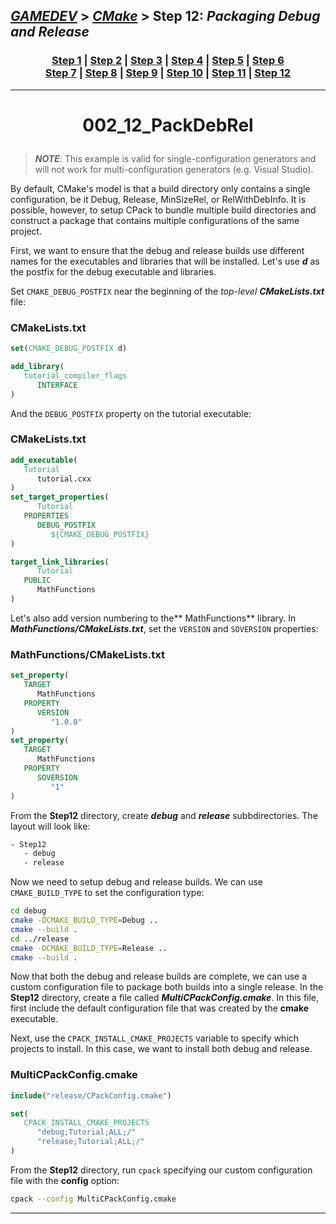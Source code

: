 ## [_GAMEDEV_][gamedev] > [_CMake_][CMake] > **Step 12**: *Packaging Debug and Release*

### <p align=center>[Step 1][stp1] | [Step 2][stp2] | [Step 3][stp3] | [Step 4][stp4] | [Step 5][stp5] | [Step 6][stp6] <br/> [Step 7][stp7] | [Step 8][stp8] | [Step 9][stp9] | [Step 10][stp10] | [Step 11][stp11] | [Step 12][stp12]  </p>

<!--
* [_GAMEDEV_][gamedev]
* [_CMAKE_][CMake]
* [Step 1][stp1]
* [Step 2][stp2]
* [Step 3][stp3]
* [Step 4][stp4]
* [Step 5][stp5]
* [Step 6][stp6]
* [Step 7][stp7]
* [Step 8][stp8]
* [Step 9][stp9]
* [Step 10][stp10]
* [Step 11][stp11]
* [Step 12][stp12]
-->

[gamedev]: ../../README.md
[CMake]:   ../README.md
[stp1]:    ../002_1_BasicStartingPoint/README.md
[stp2]:    ../002_2_AddingLibrary/README.md
[stp3]:    ../002_3_UsageReqForLib/README.md
[stp4]:    ../002_4_InstallAndTest/README.md
[stp5]:    ../002_5_SysIntrospection/README.md
[stp6]:    ../002_6_ComFileGen/README.md
[stp7]:    ../002_7_BuildInstall/README.md
[stp8]:    ../002_8_Dashboard/README.md
[stp9]:    ../002_9_StaticShared/README.md
[stp10]:   ../002_10_GenExpression/README.md
[stp11]:   ../002_11_ExportConfig/README.md
[stp12]:   README.md

---
<!-- ---------------------------------- * Navigation * ---------------------------------- -->

# <p align = center><b>002_12_PackDebRel</b></p>

> ***NOTE***: This example is valid for single-configuration generators and will not work for multi-configuration generators (e.g. Visual Studio).

By default, CMake's model is that a build directory only contains a single configuration, be it Debug, Release, MinSizeRel, or RelWithDebInfo. It is possible, however, to setup CPack to bundle multiple build directories and construct a package that contains multiple configurations of the same project.

First, we want to ensure that the debug and release builds use different names for the executables and libraries that will be installed. Let's use ***d*** as the postfix for the debug executable and libraries.

Set `CMAKE_DEBUG_POSTFIX` near the beginning of the *top-level* ***CMakeLists.txt*** file:

### CMakeLists.txt

```cmake
set(CMAKE_DEBUG_POSTFIX d)

add_library(
   tutorial_compiler_flags
      INTERFACE
)
```

And the `DEBUG_POSTFIX` property on the tutorial executable:

### CMakeLists.txt

```cmake
add_executable(
   Tutorial
      tutorial.cxx
)
set_target_properties(
      Tutorial
   PROPERTIES
      DEBUG_POSTFIX
         ${CMAKE_DEBUG_POSTFIX}
)

target_link_libraries(
      Tutorial
   PUBLIC
      MathFunctions
)
```

Let's also add version numbering to the** MathFunctions** library. In ***MathFunctions/CMakeLists.txt***, set the `VERSION` and `SOVERSION` properties:

### MathFunctions/CMakeLists.txt

```cmake
set_property(
   TARGET
      MathFunctions
   PROPERTY
      VERSION
         "1.0.0"
)
set_property(
   TARGET
      MathFunctions
   PROPERTY
      SOVERSION
         "1"
)
```

From the **Step12** directory, create ***debug*** and ***release*** subbdirectories. The layout will look like:

```bash
- Step12
   - debug
   - release
```

Now we need to setup debug and release builds. We can use `CMAKE_BUILD_TYPE` to set the configuration type:

```bash
cd debug
cmake -DCMAKE_BUILD_TYPE=Debug ..
cmake --build .
cd ../release
cmake -DCMAKE_BUILD_TYPE=Release ..
cmake --build .
```

Now that both the debug and release builds are complete, we can use a custom configuration file to package both builds into a single release. In the **Step12** directory, create a file called ***MultiCPackConfig.cmake***. In this file, first include the default configuration file that was created by the **cmake** executable.

Next, use the `CPACK_INSTALL_CMAKE_PROJECTS` variable to specify which projects to install. In this case, we want to install both debug and release.

### MultiCPackConfig.cmake

```cmake
include("release/CPackConfig.cmake")

set(
   CPACK_INSTALL_CMAKE_PROJECTS
      "debug;Tutorial;ALL;/"
      "release;Tutorial;ALL;/"
)
```

From the **Step12** directory, run `cpack` specifying our custom configuration file with the **config** option:

```bash
cpack --config MultiCPackConfig.cmake
```

---
